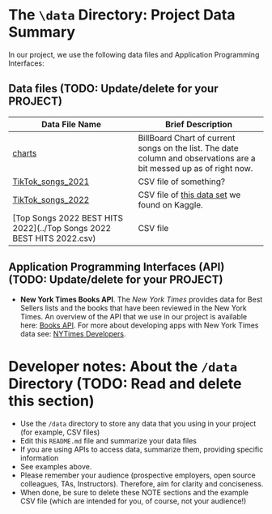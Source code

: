 # The `\data` Directory: Project Data Summary

In our project, we use the following data files and Application Programming Interfaces:

## Data files (TODO: Update/delete for your PROJECT)
|Data File Name | Brief Description|
|---------------| -----------------|
|[charts](../charts.csv) | BillBoard Chart of current songs on the list. The date column and observations are a bit messed up as of right now.
|[TikTok_songs_2021](../TikTok_songs_2021.csv) | CSV file of something?
|[TikTok_songs_2022](../TikTok_songs_2022.csv) | CSV file of [this data set](https://www.kaggle.com/datasets/sveta151/tiktok-popular-songs-2022) we found on Kaggle.
|[Top Songs 2022 BEST HITS 2022](../Top Songs 2022 BEST HITS 2022.csv)| CSV file 

## Application Programming Interfaces (API) (TODO: Update/delete for your PROJECT)

* **New York Times Books API**. The _New York Times_ provides data for Best
Sellers lists and the books that have been reviewed in the New York Times. An overview of the API that we use in our project is available here: [Books API](https://developer.nytimes.com/docs/books-product/1/overview). For more about developing apps with New York Times data see: [NYTimes Developers](https://developer.nytimes.com/).

# Developer notes: About the `/data` Directory (TODO: Read and delete this section)

* Use the `/data` directory to store any data that you using in your project (for example, CSV files)
* Edit this `README.md` file and summarize your data files
* If you are using APIs to access data, summarize them, providing specific information
* See examples above.
* Please remember your audience (prospective employers, open source colleagues, TAs, Instructors). Therefore,
aim for clarity and conciseness.
* When done, be sure to delete these NOTE sections and the example CSV file (which are intended for you, of course, not your audience!)
